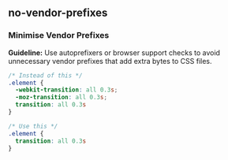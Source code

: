## no-vendor-prefixes

### Minimise Vendor Prefixes

**Guideline:** Use autoprefixers or browser support checks to avoid unnecessary vendor prefixes that add extra bytes to CSS files.

```css
/* Instead of this */
.element {
  -webkit-transition: all 0.3s;
  -moz-transition: all 0.3s;
  transition: all 0.3s
}

/* Use this */
.element {
  transition: all 0.3s
}
```